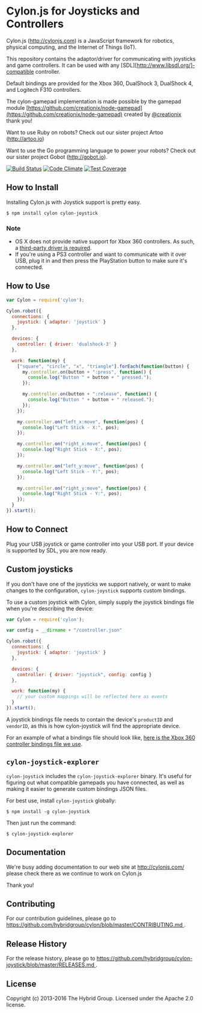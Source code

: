 # Cylon.js for Joysticks and Controllers

Cylon.js (http://cylonjs.com) is a JavaScript framework for robotics, physical computing, and the Internet of Things (IoT).

This repository contains the adaptor/driver for communicating with joysticks and game controllers. It can be used with any [SDL][http://www.libsdl.org/]-compatible controller.

Default bindings are provided for the Xbox 360, DualShock 3, DualShock 4, and Logitech F310 controllers.

The cylon-gamepad implementation is made possible by the gamepad module [https://github.com/creationix/node-gamepad](https://github.com/creationix/node-gamepad) created by [@creationix](https://github.com/creationix) thank you!

Want to use Ruby on robots? Check out our sister project Artoo (http://artoo.io)

Want to use the Go programming language to power your robots? Check out our sister project Gobot (http://gobot.io).

[![Build Status](https://secure.travis-ci.org/hybridgroup/cylon-joystick.png?branch=master)](http://travis-ci.org/hybridgroup/cylon-joystick) [![Code Climate](https://codeclimate.com/github/hybridgroup/cylon-joystick/badges/gpa.svg)](https://codeclimate.com/github/hybridgroup/cylon-joystick) [![Test Coverage](https://codeclimate.com/github/hybridgroup/cylon-joystick/badges/coverage.svg)](https://codeclimate.com/github/hybridgroup/cylon-joystick)

## How to Install
Installing Cylon.js with Joystick support is pretty easy.

    $ npm install cylon cylon-joystick

### Note

- OS X does not provide native support for Xbox 360 controllers. As such, a [third-party driver is required](https://github.com/d235j/360Controller/releases).
- If you're using a PS3 controller and want to communicate with it over USB, plug it in and then press the PlayStation button to make sure it's connected.

## How to Use

```javascript
var Cylon = require('cylon');

Cylon.robot({
  connections: {
    joystick: { adaptor: 'joystick' }
  },

  devices: {
    controller: { driver: 'dualshock-3' }
  },

  work: function(my) {
    ["square", "circle", "x", "triangle"].forEach(function(button) {
      my.controller.on(button + ":press", function() {
        console.log("Button " + button + " pressed.");
      });

      my.controller.on(button + ":release", function() {
        console.log("Button " + button + " released.");
      });
    });

    my.controller.on("left_x:move", function(pos) {
      console.log("Left Stick - X:", pos);
    });

    my.controller.on("right_x:move", function(pos) {
      console.log("Right Stick - X:", pos);
    });

    my.controller.on("left_y:move", function(pos) {
      console.log("Left Stick - Y:", pos);
    });

    my.controller.on("right_y:move", function(pos) {
      console.log("Right Stick - Y:", pos);
    });
  }
}).start();
```

## How to Connect

Plug your USB joystick or game controller into your USB port.
If your device is supported by SDL, you are now ready.

## Custom joysticks

If you don't have one of the joysticks we support natively, or want to make changes to the configuration, `cylon-joystick` supports custom bindings.

To use a custom joystick with Cylon, simply supply the joystick bindings file when you're describing the device:

```javascript
var Cylon = require('cylon');

var config = __dirname + "/controller.json"

Cylon.robot({
  connections: {
    joystick: { adaptor: 'joystick' }
  },

  devices: {
    controller: { driver: "joystick", config: config }
  },

  work: function(my) {
    // your custom mappings will be reflected here as events
  }
}).start();
```

A joystick bindings file needs to contain the device's `productID` and `vendorID`, as this is how cylon-joystick will find the appropriate device.

For an example of what a bindings file should look like, [here is the Xbox 360 controller bindings file we use][xbox-bindings].

[xbox-bindings]: https://github.com/hybridgroup/cylon-joystick/blob/master/lib/config/xbox_360.json

## `cylon-joystick-explorer`

`cylon-joystick` includes the `cylon-joystick-explorer` binary.
It's useful for figuring out what compatible gamepads you have connected, as well as making it easier to generate custom bindings JSON files.

For best use, install `cylon-joystick` globally:

    $ npm install -g cylon-joystick

Then just run the command:

    $ cylon-joystick-explorer

## Documentation

We're busy adding documentation to our web site at http://cylonjs.com/ please check there as we continue to work on Cylon.js

Thank you!

## Contributing

For our contribution guidelines, please go to [https://github.com/hybridgroup/cylon/blob/master/CONTRIBUTING.md
](https://github.com/hybridgroup/cylon/blob/master/CONTRIBUTING.md
).

## Release History

For the release history, please go to [https://github.com/hybridgroup/cylon-joystick/blob/master/RELEASES.md
](https://github.com/hybridgroup/cylon-joystick/blob/master/RELEASES.md
).

## License

Copyright (c) 2013-2016 The Hybrid Group. Licensed under the Apache 2.0 license.
